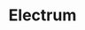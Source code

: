 ---
title: Electrum
crosslinks:
- Bitcoin
- CryptoCurrency
- ledgerwallet
- BitcoinBeginners
- req
- me_irl
---